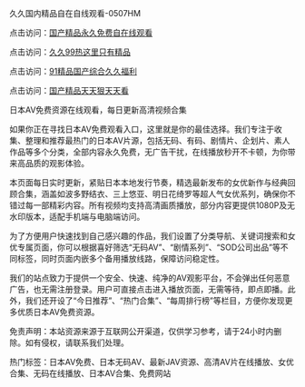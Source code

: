 久久国内精品自在自线观看-0507HM

点击访问：<a href="https://gfd-5xg.pages.dev/">国产精品永久免费自在线观看</a>

点击访问：<a href="https://bsdf-5f5.pages.dev/">久久99热这里只有精品</a>

点击访问：<a href="https://bsdf-5f5.pages.dev/">91精品国产综合久久福利</a>

点击访问：<a href="https://bered.pages.dev/">国产精品天天狠天天看</a>

日本AV免费资源在线观看，每日更新高清视频合集

如果你正在寻找日本AV免费观看入口，这里就是你的最佳选择。我们专注于收集、整理和推荐最热门的日本AV片源，包括无码、有码、剧情片、企划片、素人作品等多个分类，全部内容永久免费，无广告干扰，在线播放秒开不卡顿，为你带来高品质的观影体验。

本页面每日实时更新，紧贴日本本地发行节奏，精选最新发布的女优新作与经典回顾合集，涵盖如波多野结衣、三上悠亚、明日花绮罗等超人气女优系列，确保你不错过每一部精彩内容。所有视频均支持高清画质播放，部分内容更提供1080P及无水印版本，适配手机端与电脑端访问。

为了方便用户快速找到自己感兴趣的作品，我们设置了分类导航、关键词搜索和女优专属页面，你可以根据喜好筛选“无码AV”、“剧情系列”、“SOD公司出品”等不同标签，同时页面内嵌多个备用播放线路，保障访问稳定性。

我们的站点致力于提供一个安全、快速、纯净的AV观影平台，不会弹出任何恶意广告，也无需注册登录。用户可直接点击进入播放页面，无需等待，即点即播。此外，我们还开设了“今日推荐”、“热门合集”、“每周排行榜”等栏目，方便你发现更多优质日本AV免费资源。

免责声明：本站资源来源于互联网公开渠道，仅供学习参考，请于24小时内删除。如有侵权，请联系我们处理。

热门标签：日本AV免费、日本无码AV、最新JAV资源、高清AV片在线播放、女优合集、无码在线播放、日本AV合集、免费网站

<span style="display:none;">[Canonical link](）</span>
